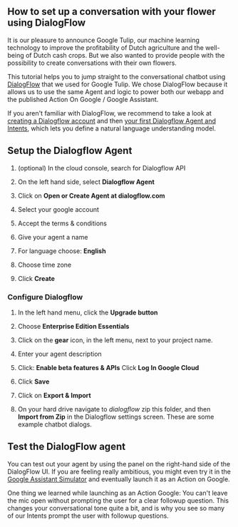 ## How to set up a conversation with your flower using DialogFlow

It is our pleasure to announce Google Tulip, our machine learning technology to improve the profitability of Dutch agriculture and the well-being of Dutch cash crops. But we also wanted to provide people with the possibility to create conversations with their own flowers.

This tutorial helps you to jump straight to the conversational chatbot using [DialogFlow](https://dialogflow.com/docs) that we used for Google Tulip. We chose DialogFlow because it allows us to use the same Agent and logic to power both our webapp and the published Action On Google / Google Assistant.

If you aren't familiar with DialogFlow, we recommend to take a look at [creating a Dialogflow account](https://dialogflow.com/docs/getting-started/create-account) and then [your first Dialogflow Agent and Intents](https://dialogflow.com/docs/getting-started/first-agent), which lets you define a natural language understanding model.


## Setup the Dialogflow Agent

1. (optional) In the cloud console, search for Dialogflow API

2. On the left hand side, select **Dialogflow Agent**

3. Click on **Open or Create Agent at dialogflow.com**

4. Select your google account

5. Accept the terms & conditions

6. Give your agent a name

7. For language choose: **English**

8. Choose time zone

9. Click **Create**
 
### Configure Dialogflow

1. In the left hand menu, click the **Upgrade button**

1. Choose **Enterprise Edition Essentials**

1. Click on the **gear** icon, in the left menu, next to your project name.

2. Enter your agent description

3. Click: **Enable beta features & APIs**
   Click **Log In Google Cloud**

4. Click **Save**

5. Click on **Export & Import**

6. On your hard drive navigate to *dialogflow* zip this folder, and then **Import from Zip** in the Dialogflow settings screen. These are some example chatbot dialogs.

## Test the DialogFlow agent

You can test out your agent by using the panel on the right-hand side of the DialogFlow UI. If you are feeling really ambitious, you might even try it in the [Google Assistant Simulator](https://console.dialogflow.com/api-client/#/assistant_preview) and eventually launch it as an Action on Google.

One thing we learned while launching as an Action Google: You can't leave the mic open without prompting the user for a clear followup question. This changes your conversational tone quite a bit, and is why you see so many of our Intents prompt the user with followup questions. 

